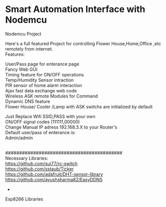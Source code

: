 # Smart Automation Interface with Nodemcu

Nodemcu Project

Here's a full featured Project for controlling Flower House,Home,Office ,etc remotely from internet. <br>
Features:<br>

User/Pass page for enterance page <br>
Fancy Web GUI <br>
Timing feature for ON/OFF operations <br>
Temp/Humidity Sensor intraction <br>
PIR sensor of home alarm interaction <br>
Ajax fast data exchange web code <br>
Wireless ASK remote Modules for Command <br>
Dynamic DNS feature <br>
Flower House/ Cooler /Lamp with ASK switchs are initialized by default <br>

Just Replace Wifi SSID,PASS with your own <br>
ON/OFF signal codes (111111,00000) <br>
Change Manual IP adress 192.168.3.X to your Router's <br>
Default user/pass of enterance is: <br>
Admin/admin <br> <br>

##########################################  <br>
Necessary Libraries:  <br>
https://github.com/sui77/rc-switch  <br>
https://github.com/sstaub/Ticker  <br>
https://github.com/adafruit/DHT-sensor-library  <br>
https://github.com/ayushsharma82/EasyDDNS  <br>

+ <br>
Esp8266 Libraries  <br>

